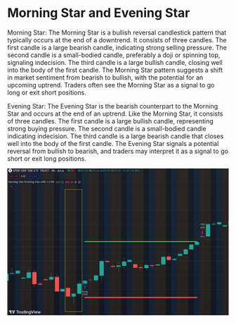 # Morning Star and Evening Star

Morning Star:
The Morning Star is a bullish reversal candlestick pattern that typically occurs at the end of a downtrend. It consists of three candles. The first candle is a large bearish candle, indicating strong selling pressure. The second candle is a small-bodied candle, preferably a doji or spinning top, signaling indecision. The third candle is a large bullish candle, closing well into the body of the first candle. The Morning Star pattern suggests a shift in market sentiment from bearish to bullish, with the potential for an upcoming uptrend. Traders often see the Morning Star as a signal to go long or exit short positions.

Evening Star:
The Evening Star is the bearish counterpart to the Morning Star and occurs at the end of an uptrend. Like the Morning Star, it consists of three candles. The first candle is a large bullish candle, representing strong buying pressure. The second candle is a small-bodied candle indicating indecision. The third candle is a large bearish candle that closes well into the body of the first candle. The Evening Star signals a potential reversal from bullish to bearish, and traders may interpret it as a signal to go short or exit long positions.

![Example](morningstar_eveningstar.JPG)
